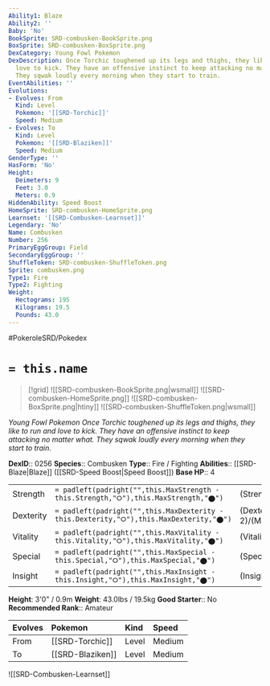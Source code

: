 ```yaml
---
Ability1: Blaze
Ability2: ''
Baby: 'No'
BookSprite: SRD-combusken-BookSprite.png
BoxSprite: SRD-combusken-BoxSprite.png
DexCategory: Young Fowl Pokemon
DexDescription: Once Torchic toughened up its legs and thighs, they like to run and
  love to kick. They have an offensive instinct to keep attacking no matter what.
  They sqwak loudly every morning when they start to train.
EventAbilities: ''
Evolutions:
- Evolves: From
  Kind: Level
  Pokemon: '[[SRD-Torchic]]'
  Speed: Medium
- Evolves: To
  Kind: Level
  Pokemon: '[[SRD-Blaziken]]'
  Speed: Medium
GenderType: ''
HasForm: 'No'
Height:
  Deimeters: 9
  Feet: 3.0
  Meters: 0.9
HiddenAbility: Speed Boost
HomeSprite: SRD-combusken-HomeSprite.png
Learnset: '[[SRD-Combusken-Learnset]]'
Legendary: 'No'
Name: Combusken
Number: 256
PrimaryEggGroup: Field
SecondaryEggGroup: ''
ShuffleToken: SRD-combusken-ShuffleToken.png
Sprite: combusken.png
Type1: Fire
Type2: Fighting
Weight:
  Hectograms: 195
  Kilograms: 19.5
  Pounds: 43.0
---
```


#PokeroleSRD/Pokedex

# `= this.name`

> [!grid]
> ![[SRD-combusken-BookSprite.png|wsmall]]
> ![[SRD-combusken-HomeSprite.png]]
> ![[SRD-combusken-BoxSprite.png|htiny]]
> ![[SRD-combusken-ShuffleToken.png|wsmall]]


*Young Fowl Pokemon*
*Once Torchic toughened up its legs and thighs, they like to run and love to kick. They have an offensive instinct to keep attacking no matter what. They sqwak loudly every morning when they start to train.*

**DexID**:: 0256
**Species**:: Combusken
**Type**:: Fire / Fighting
**Abilities**:: [[SRD-Blaze|Blaze]] ([[SRD-Speed Boost|Speed Boost]])
**Base HP**:: 4

|           |                                                                                        |                                          |
| --------- | -------------------------------------------------------------------------------------- | ---------------------------------------- |
| Strength  | `= padleft(padright("",this.MaxStrength - this.Strength,"⭘"),this.MaxStrength,"⬤")`    | (Strength::2)/(MaxStrength::5)   |
| Dexterity | `= padleft(padright("",this.MaxDexterity - this.Dexterity,"⭘"),this.MaxDexterity,"⬤")` | (Dexterity:: 2)/(MaxDexterity::4) |
| Vitality  | `= padleft(padright("",this.MaxVitality - this.Vitality,"⭘"),this.MaxVitality,"⬤")`    | (Vitality::2)/(MaxVitality::4)   |
| Special   | `= padleft(padright("",this.MaxSpecial - this.Special,"⭘"),this.MaxSpecial,"⬤")`       | (Special::2)/(MaxSpecial::5)     |
| Insight   | `= padleft(padright("",this.MaxInsight - this.Insight,"⭘"),this.MaxInsight,"⬤")`       | (Insight::2)/(MaxInsight::4)     |

**Height**: 3'0" / 0.9m
**Weight**: 43.0lbs / 19.5kg
**Good Starter**:: No
**Recommended Rank**:: Amateur

| Evolves   | Pokemon          | Kind   | Speed   |
|:----------|:-----------------|:-------|:--------|
| From      | [[SRD-Torchic]]  | Level  | Medium  |
| To        | [[SRD-Blaziken]] | Level  | Medium  |

![[SRD-Combusken-Learnset]]